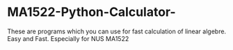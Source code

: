 # MA1522-Python-Calculator-
These are programs which you can use for fast calculation of linear algebre. Easy and Fast. Especially for NUS MA1522
